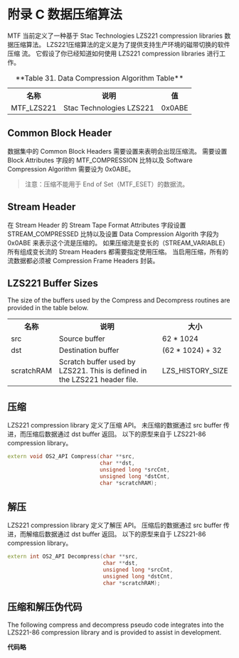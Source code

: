 # 附录 C 数据压缩算法

MTF 当前定义了一种基于 Stac Technologies LZS221 compression libraries 数据压缩算法。
LZS221压缩算法的定义是为了提供支持生产环境的磁带切换的软件压缩
流。
它假设了你已经知道如何使用 LZS221 compression libraries 进行工作。

<table>
  <caption>**Table 31. Data Compression Algorithm Table**</caption>
  <tr>
    <th>名称</th><th>说明</th><th>值</th>
  </tr>
  <tr>
    <td>MTF_LZS221</td><td>Stac Technologies LZS221</td><td>0x0ABE</td>
  </tr>
</table>

## Common Block Header

数据集中的 Common Block Headers 需要设置来表明会出现压缩流。
需要设置 Block Attributes 字段的 MTF_COMPRESSION 比特以及 Software Compression Algorithm 需要设为 0x0ABE。

> 注意：压缩不能用于  End of Set（MTF\_ESET）的数据流。

## Stream Header

在 Stream Header 的 Stream Tape Format Attributes 字段设置 STREAM\_COMPRESSED 比特以及设置 Data Compression Algorith 字段为 0x0ABE 来表示这个流是压缩的。
如果压缩流是变长的（STREAM\_VARIABLE）所有组成变长流的 Stream Headers 都需要指定使用压缩。
当启用压缩，所有的流数据都必须被 Compression Frame Headers 封装。

## LZS221 Buffer Sizes

The size of the buffers used by the Compress and Decompress routines are provided in the table below.

<table>
  <tr>
    <th>名称</th><th>说明</th><th>大小</th>
  </tr>
  <tr>
    <td>src</td><td>Source buffer</td><td>62 * 1024</td>
  </tr>
  <tr>
    <td>dst</td><td>Destination buffer</td><td>(62 * 1024) + 32</td>
  </tr>
  <tr>
    <td>scratchRAM</td><td>Scratch buffer used by LZS221.
This is defined in the LZS221 header file.</td><td>LZS_HISTORY_SIZE</td>
  </tr>
</table>

## 压缩

LZS221 compression library 定义了压缩 API。
未压缩的数据通过 src buffer 传进，而压缩后数据通过 dst buffer 返回。
以下的原型来自于 LZS221-86 compression library。

```cpp
extern void OS2_API Compress(char **src,
                             char **dst,
                             unsigned long *srcCnt,
                             unsigned long *dstCnt,
                             char *scratchRAM);
```

## 解压

LZS221 compression library 定义了解压 API。
压缩后的数据通过 src buffer 传进，而解缩后数据通过 dst buffer 返回。
以下的原型来自于 LZS221-86 compression library。

```cpp
extern int OS2_API Decompress(char **src,
                              char **dst,
                              unsigned long *srcCnt,
                              unsigned long *dstCnt,
                              char *scratchRAM);
```

## 压缩和解压伪代码

The following compress and decompress pseudo code integrates into the LZS221-86 compression library and is provided to assist in development.

**代码略**






